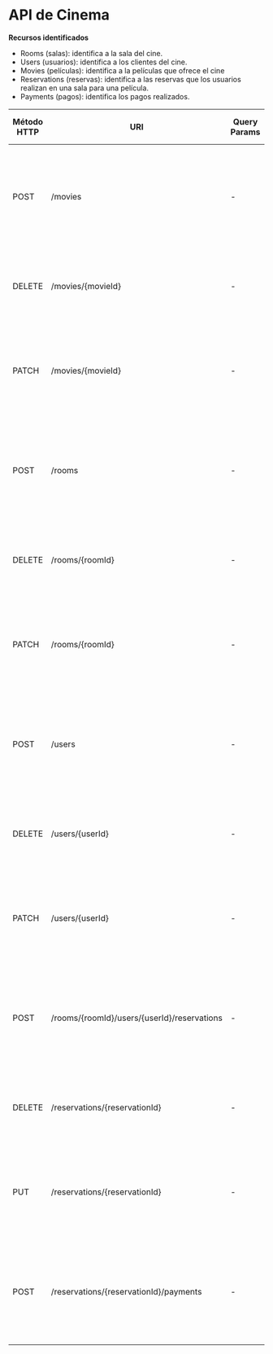 # API de Cinema

**Recursos identificados**
- Rooms (salas): identifica a la sala del cine.
- Users (usuarios): identifica a los clientes del cine.
- Movies (películas): identifica a la películas que ofrece el cine
- Reservations (reservas): identifica a las reservas que los usuarios realizan en una sala para una película.
- Payments (pagos): identifica los pagos realizados.

| Método HTTP  | URI                | Query Params | Request Body | Response Body    | Códigos HTTP de respuesta |
|--------------|--------------------|--------------|--------------|------------------|-------------------------|
| POST         | /movies            | -            | `{"title": "The Grinch", "duration": 120, "age": 7}` | `{"movieId": 1, "title": "The Grinch", "duration": 120, "age": 7}` | 201 Created<br/>400 Bad Request<br/>404 Bad Request<br/>500 Internal Server Error |
| DELETE       | /movies/{movieId}  | -            | -                 | `{"message": "Movie deleted"}` | 200 OK<br/>404 Not Found<br/>500 Internal Server Error |
| PATCH        | /movies/{movieId}  | -            | `{"title": "The Grinch 2", "duration": 115, "age": 12}` | `{"movieId": 1, "title": "The Grinch 2", "duration": 115, "age": 12}` | 200 OK<br/>400 Bad Request<br/>404 Not Found<br/>500 Internal Server Error |
| POST         | /rooms             | -            | `{"name": "Room 1"}` | `{"roomId": 1, "name": "Room 1"}` | 201 Created<br/>400 Bad Request<br/>404 Not Found<br/>500 Internal Server Error |
| DELETE       | /rooms/{roomId}    | -            | -                    | `{"message": "Movie deleted"}` | 200 OK<br/>404 Not Found<br/>500 Internal Server Error |
| PATCH        | /rooms/{roomId}    | -            | `{"name": "Room space 1"}` | `{"roomId": 1, "name": "Room space 1"}` | 200 OK<br/>400 Bad Request<br/>404 Not Found<br/>500 Internal Server Error |
| POST         | /users             | -            | `{"name": "Marc", "surname": "Carné", "DNI": "123456789-A", "birthDate": "1994-06-02"}` | `{"userId": 1, "name": "Marc", "surname": "Carné", "DNI": "123456789-A", "birthDate": "1994-06-02"}` | 201 Created<br/>400 Bad Request<br/>404 Not Found<br/>500 Internal Server Error |
| DELETE       | /users/{userId}    | -            | -                    | `{"message": "User deleted"}` | 200 OK<br/>404 Not Found<br/>500 Internal Server Error |
| PATCH        | /users/{userId}    | -            | `{"name": "Marcos", "surname": "Carné", "DNI": "123456789-A", "birthDate": "1994-06-02"}` | `{"userId": 1, "name": "Marcos", "surname": "Carné", "DNI": "123456789-A", "birthDate": "1994-06-02"}` | 200 OK<br/>400 Bad Request<br/>404 Not Found<br/>500 Internal Server Error |
| POST         | /rooms/{roomId}/users/{userId}/reservations | -            | `{"movieId": 1, "date": "2023-12-12", "hour": "12:30:00", "seatsList": [1,2,3]}` | `{"reservationId": 1, "cost": 24, "movieId": 1, "date": "2023-12-12", "hour": "12:30:00", "seatsList": [1,2,3]}` | 201 Created<br/>400 Bad Request<br/>404 Not Found<br/>500 Internal Server Error |
| DELETE       | /reservations/{reservationId} | -            | -                    | `{"message": "Reservation deleted"}` | 200 OK<br/>404 Not Found<br/>500 Internal Server Error |
| PUT          | /reservations/{reservationId} | -            | `{"movieId": 1, "date": "2023-12-12", "hour": "17:30:00", "seatsList": [1,2,3,4]}` | `{"reservationId": 1, movieId": 1, "date": "2023-12-12", "hour": "17:30:00", "seatsList": [1,2,3,4]}` | 200 OK<br/>400 Bad Request<br/>404 Not Found<br/>500 Internal Server Error |
| POST         | /reservations/{reservationId}/payments | -            | `{"method": "credit card"}` | `{"paymentId": 1, "reservationId": 1, "method": "credit card"}` | 201 Created<br/>400 Bad Request<br/>404 Not Found<br/>500 Internal Server Error |
